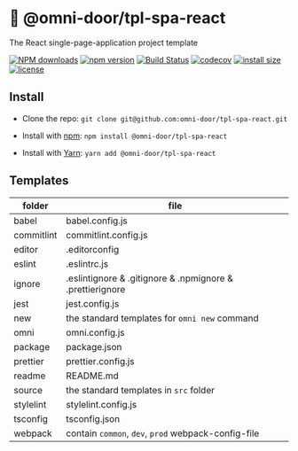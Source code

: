 # 🐸 @omni-door/tpl-spa-react
The React single-page-application project template

[![NPM downloads](http://img.shields.io/npm/dm/%40omni-door%2Ftpl-spa-react.svg?style=flat-square)](https://www.npmjs.com/package/@omni-door/tpl-spa-react)
[![npm version](https://badge.fury.io/js/%40omni-door%2Ftpl-spa-react.svg)](https://badge.fury.io/js/%40omni-door%2Ftpl-spa-react)
[![Build Status](https://travis-ci.com/omni-door/tpl-spa-react.svg?branch=master)](https://travis-ci.com/omni-door/tpl-spa-react)
[![codecov](https://codecov.io/gh/omni-door/tpl-spa-react/branch/master/graph/badge.svg)](https://codecov.io/gh/omni-door/tpl-spa-react)
[![install size](https://packagephobia.now.sh/badge?p=%40omni-door%2Ftpl-spa-react)](https://packagephobia.now.sh/result?p=%40omni-door%2Ftpl-spa-react)
[![license](http://img.shields.io/npm/l/%40omni-door%2Ftpl-spa-react.svg)](https://github.com/omni-door/tpl-spa-react/blob/master/LICENSE)

## Install
* Clone the repo: `git clone git@github.com:omni-door/tpl-spa-react.git`

* Install with [npm](https://www.npmjs.com/package/@omni-door/tpl-spa-react): `npm install @omni-door/tpl-spa-react`

* Install with [Yarn](https://yarnpkg.com/en/package/@omni-door/tpl-spa-react): `yarn add @omni-door/tpl-spa-react`

## Templates
| folder | file |
| --- | --- |
| babel | babel.config.js |
| commitlint | commitlint.config.js |
| editor | .editorconfig |
| eslint | .eslintrc.js |
| ignore | .eslintignore & .gitignore & .npmignore & .prettierignore |
| jest | jest.config.js |
| new | the standard templates for `omni new` command |
| omni | omni.config.js |
| package | package.json |
| prettier | prettier.config.js |
| readme | README.md |
| source | the standard templates in `src` folder |
| stylelint | stylelint.config.js |
| tsconfig | tsconfig.json |
| webpack | contain `common`, `dev`, `prod` webpack-config-file |